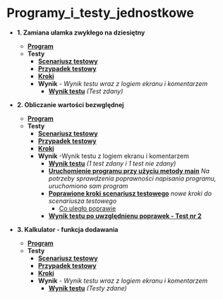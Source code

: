 # Programy_i_testy_jednostkowe
* **1. Zamiana ułamka zwykłego na dziesiętny**
    * **[Program](https://drive.google.com/file/d/1vuKbDBCHmcK66sAEC8uQfg-PhnBnXtf_/view?usp=sharing)** 
    * **Testy**
      * **[Scenariusz testowy](https://drive.google.com/file/d/195t3pyEdnWPGzo6_wvh0UevPkEn5Gtjt/view?usp=sharing)**
      * **[Przypadek testowy](https://drive.google.com/file/d/1t8U-DUvL3hGIWYxKRLicBvbM12npJg5S/view?usp=sharing)**
      * **[Kroki](https://drive.google.com/file/d/1G272n4Xioen-UZfUa5_daMsjAhHY0grq/view?usp=sharing)**
      * **Wynik** _- Wynik testu wraz z logiem ekranu i komentarzem_
          * **[Wynik testu](https://drive.google.com/file/d/1B-xv1R2NDIqMWg0LqnmbdiUGnEySzWUe/view?usp=sharing)** _(Test zdany)_
          
* **2. Obliczanie wartości bezwględnej**
   * **[Program](https://drive.google.com/file/d/13xYSwq4JW7cqBkDeCMgtEACVJ7TUPxrT/view?usp=sharing)**
   * **Testy**
      * **[Scenariusz testowy](https://drive.google.com/file/d/1OciBgOmnOa8fKw37ADswjgP116KZCLH_/view?usp=sharing)**
      * **[Przypadek testowy](https://drive.google.com/file/d/17wF5_M1A134xVc_3gs6J10NFwEAJ8AbM/view?usp=sharing)**
      * **[Kroki](https://drive.google.com/file/d/1sx8EXWnbVK0T76WW2zlwczStDsqcFEJ2/view?usp=sharing)**
      * **Wynik** -Wynik testu z logiem ekranu i komentarzem
         * **[Wynik testu](https://drive.google.com/file/d/1-apO6oBB2mwDHnyhKIGwhbQCjapgkRiv/view?usp=sharing)** _(1 test zdany i 1 test nie zdany)_
         * **[Uruchomienie programu przy użyciu metody main](https://drive.google.com/file/d/1HqJxoOGmumYBFqSV-xFNZA1NcU4liykS/view?usp=sharing)** _Na potrzeby sprawdzenia poprawności napisania programu, uruchomiono sam program_
         * **[Poprawione kroki scenariusz testowego](https://drive.google.com/file/d/1Kt3sMTrwcPALAIbf2dtgDJ6zGlUJjfo0/view?usp=sharing)** _nowe kroki do scenariusza testowego_
            * [Co uległo poprawie](https://drive.google.com/file/d/1ORE_dTXW8b-eJyClAIeT6mvwhilVKVWZ/view?usp=sharing) 
         * **[Wynik testu po uwzględnienu poprawek - Test nr 2]()**
* **3. Kalkulator - funkcja dodawania**
   * **[Program](https://drive.google.com/file/d/1DUH2fr-WO4R64zo1tuOs2U7HG2qF41fD/view?usp=sharing)**
   * **Testy**
      * **[Scenariusz testowy](https://drive.google.com/file/d/1e37_sCe5M8cH-F7pyML1o0Tikscbxfbx/view?usp=sharing)**
      * **[Przypadek testowy]()**
      * **[Kroki](https://drive.google.com/file/d/1yjH8kKaFY43AGqRUB6A1TDzIsyKm1Khu/view?usp=sharing)**
      * **Wynik** _- Wynik testu wraz z logiem ekranu i komentarzem_
         * **[Wynik testu](https://drive.google.com/file/d/1RgEp1c6X-PiL4OeUUXdW4gBht_cJ-ri7/view?usp=sharing)** _(Testy zdane)_
